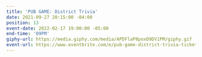 ```yaml
---
title: 'PUB GAME: District Trivia'
date: 2021-09-27 20:15:00 -04:00
position: 13
event-date: 2022-02-17 19:00:00 -05:00
end-time: '09PM'
giphy-url: https://media.giphy.com/media/APDFlaP8poxD9DV1PM/giphy.gif
event-url: https://www.eventbrite.com/e/pub-game-district-trivia-tickets-255489344507
---
```


